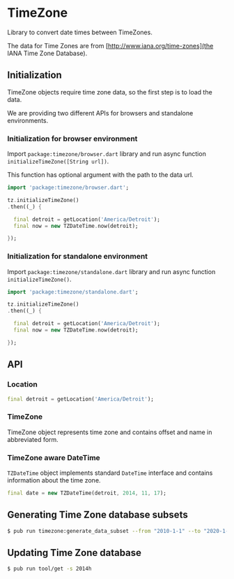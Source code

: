 # TimeZone

Library to convert date times between TimeZones.

The data for Time Zones are from [http://www.iana.org/time-zones](the
IANA Time Zone Database).

## Initialization

TimeZone objects require time zone data, so the first step is to load
the data.

We are providing two different APIs for browsers and standalone
environments.

### Initialization for browser environment

Import `package:timezone/browser.dart` library and run async function
`initializeTimeZone([String url])`.

This function has optional argument with the path to the data url.

```dart
import 'package:timezone/browser.dart';

tz.initializeTimeZone()
.then((_) {

  final detroit = getLocation('America/Detroit');
  final now = new TZDateTime.now(detroit);

});
```

### Initialization for standalone environment

Import `package:timezone/standalone.dart` library and run async function
`initializeTimeZone()`.

```dart
import 'package:timezone/standalone.dart';

tz.initializeTimeZone()
.then((_) {

  final detroit = getLocation('America/Detroit');
  final now = new TZDateTime.now(detroit);

});
```

## API

### Location

```dart
final detroit = getLocation('America/Detroit');
```

### TimeZone

TimeZone object represents time zone and contains offset and name in
abbreviated form.

### TimeZone aware DateTime

`TZDateTime` object implements standard `DateTime` interface and
contains information about the time zone.

```dart
final date = new TZDateTime(detroit, 2014, 11, 17);
```

## Generating Time Zone database subsets

```sh
$ pub run timezone:generate_data_subset --from "2010-1-1" --to "2020-1-1"
```

## Updating Time Zone database

```sh
$ pub run tool/get -s 2014h
```
